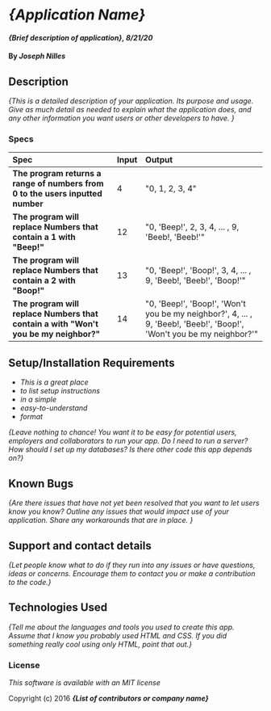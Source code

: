 # _{Application Name}_

#### _{Brief description of application}, 8/21/20_

#### By _**Joseph Nilles**_

## Description

_{This is a detailed description of your application. Its purpose and usage.  Give as much detail as needed to explain what the application does, and any other information you want users or other developers to have. }_

### Specs
| Spec | Input | Output |
| :-------------     | :------------- | :------------- |
| **The program returns a range of numbers from 0 to the users inputted number** | 4 | "0, 1, 2, 3, 4" |
| **The program will replace Numbers that contain a 1 with "Beep!"** | 12 | "0, 'Beep!', 2, 3, 4, ... , 9, 'Beeb!, 'Beeb!'" |
| **The program will replace Numbers that contain a 2 with "Boop!"** | 13 | "0, 'Beep!', 'Boop!', 3, 4, ... , 9, 'Beeb!, 'Beeb!', 'Boop!'" |
| **The program will replace Numbers that contain a  with "Won't you be my neighbor?"** | 14 | "0, 'Beep!', 'Boop!', 'Won't you be my neighbor?', 4, ... , 9, 'Beeb!, 'Beeb!', 'Boop!', 'Won't you be my neighbor?'" |



## Setup/Installation Requirements

* _This is a great place_
* _to list setup instructions_
* _in a simple_
* _easy-to-understand_
* _format_

_{Leave nothing to chance! You want it to be easy for potential users, employers and collaborators to run your app. Do I need to run a server? How should I set up my databases? Is there other code this app depends on?}_

## Known Bugs

_{Are there issues that have not yet been resolved that you want to let users know you know?  Outline any issues that would impact use of your application.  Share any workarounds that are in place. }_

## Support and contact details

_{Let people know what to do if they run into any issues or have questions, ideas or concerns.  Encourage them to contact you or make a contribution to the code.}_

## Technologies Used

_{Tell me about the languages and tools you used to create this app. Assume that I know you probably used HTML and CSS. If you did something really cool using only HTML, point that out.}_

### License

*This software is available with an MIT license*

Copyright (c) 2016 **_{List of contributors or company name}_**